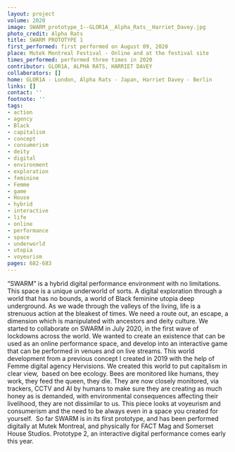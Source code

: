 ```yaml
---
layout: project
volume: 2020
image: SWARM_prototype_1--GLOR1A__Alpha_Rats__Harriet_Davey.jpg
photo_credit: Alpha Rats
title: SWARM PROTOTYPE 1
first_performed: first performed on August 09, 2020
place: Mutek Montreal Festival - Online and at the festival site
times_performed: performed three times in 2020
contributor: GLOR1A, ALPHA RATS, HARRIET DAVEY
collaborators: []
home: GLOR1A - London, Alpha Rats - Japan, Harriet Davey - Berlin
links: []
contact: ''
footnote: ''
tags:
- action
- agency
- Black
- capitalism
- concept
- consumerism
- deity
- digital
- environment
- exploration
- feminine
- Femme
- game
- House
- hybrid
- interactive
- life
- online
- performance
- space
- underworld
- utopia
- voyeurism
pages: 682-683
---
```



“SWARM” is a hybrid digital performance environment with no limitations. This space is a unique underworld of sorts. A digital exploration through a world that has no bounds, a world of Black feminine utopia deep underground. As we wade through the valleys of the living, life is a strenuous action at the bleakest of times. We need a route out, an escape, a dimension which is manipulated with ancestors and deity culture. We started to collaborate on SWARM in July 2020, in the first wave of lockdowns across the world. We wanted to create an existence that can be used as an online performance space, and develop into an interactive game that can be performed in venues and on live streams. This world development from a previous concept I created in 2019 with the help of Femme digital agency Hervisions. We created this world to put capitalism in clear view,  based on bee ecology. Bees are monitored like humans, they work, they feed the queen, they die. They are now closely monitored, via trackers, CCTV and AI by humans to make sure they are creating as much honey as is demanded, with environmental consequences affecting their livelihood, they are not dissimilar to us. This piece looks at voyeurism and consumerism and the need to be always even in a space you created for yourself. 
So far SWARM is in its first prototype, and has been performed digitally at Mutek Montreal, and physically for FACT Mag and Somerset House Studios. Prototype 2, an interactive digital performance comes early this year. 
